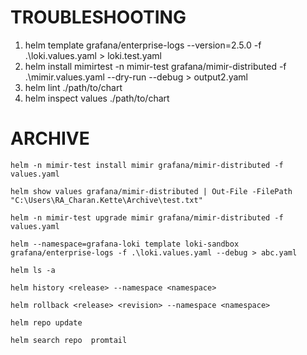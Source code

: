 # TROUBLESHOOTING

1. helm template grafana/enterprise-logs --version=2.5.0 -f .\loki.values.yaml > loki.test.yaml
2. helm install mimirtest -n mimir-test grafana/mimir-distributed -f .\mimir.values.yaml --dry-run --debug > output2.yaml
3. helm lint ./path/to/chart
4. helm inspect values ./path/to/chart

# ARCHIVE

``` helm
helm -n mimir-test install mimir grafana/mimir-distributed -f values.yaml

helm show values grafana/mimir-distributed | Out-File -FilePath "C:\Users\RA_Charan.Kette\Archive\test.txt"

helm -n mimir-test upgrade mimir grafana/mimir-distributed -f values.yaml

helm --namespace=grafana-loki template loki-sandbox grafana/enterprise-logs -f .\loki.values.yaml --debug > abc.yaml

helm ls -a

helm history <release> --namespace <namespace>

helm rollback <release> <revision> --namespace <namespace>

helm repo update

helm search repo  promtail
```
